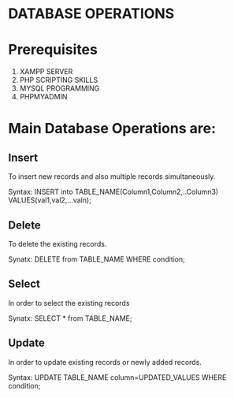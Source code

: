 # DATABASE OPERATIONS
# Prerequisites 
1) XAMPP SERVER
2) PHP SCRIPTING SKILLS
3) MYSQL PROGRAMMING
4) PHPMYADMIN 
# Main Database Operations are:
## Insert 
To insert new records and also multiple records simultaneously.

Syntax:  INSERT into TABLE_NAME(Column1,Column2,..Column3) VALUES(val1,val2,...valn);

## Delete 

To delete the existing records.

Synatx: DELETE from TABLE_NAME WHERE condition;

## Select 

In order to select the existing records 

Synatx: SELECT * from TABLE_NAME;

## Update

In order to update existing records or newly added records.

Syntax: UPDATE TABLE_NAME column=UPDATED_VALUES WHERE condition;
